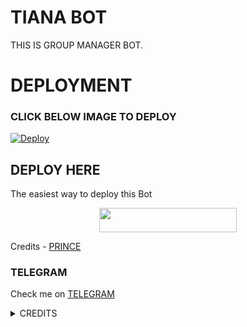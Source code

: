 # TIANA BOT
THIS IS GROUP MANAGER BOT.
# DEPLOYMENT
### CLICK BELOW IMAGE TO DEPLOY
[![Deploy](https://telegra.ph/file/1ab87614d722fd1b68caa.jpg)](https://heroku.com/deploy?template=https://github.com/prince301102/tianabot.git)

## DEPLOY HERE 

The easiest way to deploy this Bot

<p align="center"><a href="https://heroku.com/deploy?template=https://github.com/looserakki/AKKI-SECURITY"> <img src="https://img.shields.io/badge/Deploy%20To%20Heroku-black?style=for-the-badge&logo=heroku" width="220" height="38.45"/></a></p>

Credits - [PRINCE](https://t.me/Prince_3011)

### TELEGRAM
Check me on [TELEGRAM](https://t.me/TIANA_PRINCE_BOT)

<details>
<summary> CREDITS </summary>
<h3> PRINCE </h3>
</details>
